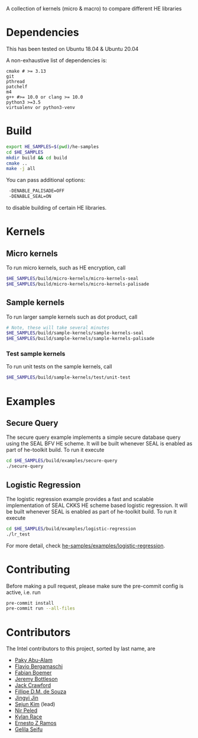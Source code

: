 A collection of kernels (micro & macro) to compare different HE libraries

# Dependencies
This has been tested on Ubuntu 18.04 & Ubuntu 20.04

A non-exhaustive list of dependencies is:
```
cmake # >= 3.13
git
pthread
patchelf
m4
g++ #>= 10.0 or clang >= 10.0
python3 >=3.5
virtualenv or python3-venv
```

# Build
```bash
export HE_SAMPLES=$(pwd)/he-samples
cd $HE_SAMPLES
mkdir build && cd build
cmake ..
make -j all
```

You can pass additional options:
```bash
 -DENABLE_PALISADE=OFF
 -DENABLE_SEAL=ON
```
to disable building of certain HE libraries.



# Kernels
## Micro kernels
To run micro kernels, such as HE encryption, call
```bash
$HE_SAMPLES/build/micro-kernels/micro-kernels-seal
$HE_SAMPLES/build/micro-kernels/micro-kernels-palisade
```

## Sample kernels
To run larger sample kernels such as dot product, call
```bash
# Note, these will take several minutes
$HE_SAMPLES/build/sample-kernels/sample-kernels-seal
$HE_SAMPLES/build/sample-kernels/sample-kernels-palisade
```

### Test sample kernels
To run unit tests on the sample kernels, call
```bash
$HE_SAMPLES/build/sample-kernels/test/unit-test
```

# Examples

## Secure Query
The secure query example implements a simple secure database query using the SEAL BFV HE scheme.
It will be built whenever SEAL is enabled as part of he-toolkit build.
To run it execute
```bash
cd $HE_SAMPLES/build/examples/secure-query
./secure-query
```

## Logistic Regression
The logistic regression example provides a fast and scalable implementation of SEAL CKKS HE scheme based logistic regression.
It will be built whenever SEAL is enabled as part of he-toolkit build.
To run it execute
```bash
cd $HE_SAMPLES/build/examples/logistic-regression
./lr_test
```
For more detail, check [he-samples/examples/logistic-regression](he-samples/examples/logistic-regression).

# Contributing
Before making a pull request, please make sure the pre-commit config is active, i.e. run
```bash
pre-commit install
pre-commit run --all-files
```

# Contributors
The Intel contributors to this project, sorted by last name, are
  - [Paky Abu-Alam](https://www.linkedin.com/in/paky-abu-alam-89797710/)
  - [Flavio Bergamaschi](https://www.linkedin.com/in/flavio-bergamaschi-1634141/)
  - [Fabian Boemer](https://www.linkedin.com/in/fabian-boemer-5a40a9102/)
  - [Jeremy Bottleson](https://www.linkedin.com/in/jeremy-bottleson-38852a7/)
  - [Jack Crawford](https://www.linkedin.com/in/jacklhcrawford/)
  - [Fillipe D.M. de Souza](https://www.linkedin.com/in/fillipe-d-m-de-souza-a8281820/)
  - [Jingyi Jin](https://www.linkedin.com/in/jingyi-jin-655735/)
  - [Sejun Kim](https://www.linkedin.com/in/sejun-kim-2b1b4866/) (lead)
  - [Nir Peled](https://www.linkedin.com/in/nir-peled-4a52266/)
  - [Kylan Race](https://www.linkedin.com/in/kylanrace/)
  - [Ernesto Z Ramos](https://www.linkedin.com/in/sidezr)
  - [Gelila Seifu](https://www.linkedin.com/in/gelila-seifu/)
